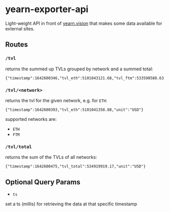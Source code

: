 # yearn-exporter-api
Light-weight API in front of [yearn.vision](yearn.vision) that makes some data available for external sites.

## Routes

### `/tvl`
returns the summed up TVLs grouped by network and a summed total:
```
{"timestamp":1642600346,"tvl_eth":5101043121.68,"tvl_ftm":533590588.63,"tvl_total":533590588.63,"unit":"USD"}
```

### `/tvl/<network>`
returns the tvl for the given network, e.g. for `ETH`:
```
{"timestamp":1642600393,"tvl_eth":5101041358.88,"unit":"USD"}
```
supported networks are:
- `ETH`
- `FTM`


### `/tvl/total`
returns the sum of the TVLs of all networks:
```
{"timestamp":1642600475,"tvl_total":534919919.17,"unit":"USD"}
```


## Optional Query Params
- `ts`

set a ts (millis) for retrieving the data at that specific timestamp
